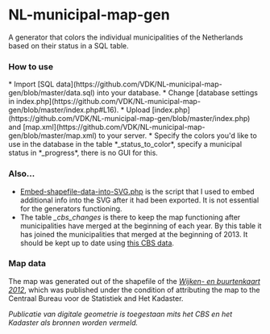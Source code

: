 NL-municipal-map-gen
====================

A generator that colors the individual municipalities of the Netherlands based on their status in a SQL table.

<h3>How to use</h3>
* Import [SQL data](https://github.com/VDK/NL-municipal-map-gen/blob/master/data.sql) into your database.
* Change [database settings in index.php](https://github.com/VDK/NL-municipal-map-gen/blob/master/index.php#L16).
* Upload [index.php](https://github.com/VDK/NL-municipal-map-gen/blob/master/index.php) and [map.xml](https://github.com/VDK/NL-municipal-map-gen/blob/master/map.xml) to your server.
* Specify the colors you'd like to use in the database in the table *&#95;status&#95;to&#95;color*, specify a municipal status in *&#95;progress*, there is no GUI for this.


<h3>Also...</h3> 

* [Embed-shapefile-data-into-SVG.php](https://github.com/VDK/NL-municipal-map-gen/blob/master/Embed-shapefile-data-into-SVG.php) is the script that I used to embed additional info into the SVG after it had been exported. It is not essential for the generators functioning.
* The table *&#95;cbs&#95;changes* is there to keep the map functioning after municipalities have merged at the beginning of each year. By this table it has joined the municipalities that merged at the beginning of 2013. It should be kept up to date using [this CBS data](http://www.cbs.nl/nl-NL/menu/methoden/classificaties/overzicht/gemeentelijke-indeling/2013/default.htm).

<h3>Map data</h3>

The map was generated out of the shapefile of the [*Wijken- en buurtenkaart 2012*](http://www.cbs.nl/nl-NL/menu/themas/dossiers/nederland-regionaal/publicaties/geografische-data/archief/2013/2013-2012-b68-pub.htm), which was published under the condition of attributing the map to the Centraal Bureau voor de Statistiek and Het Kadaster.

*Publicatie van digitale geometrie is toegestaan mits het CBS en het Kadaster als bronnen worden vermeld.*
